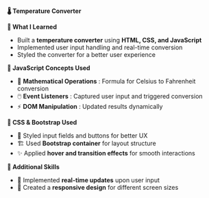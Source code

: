 
**🌡️ Temperature Converter**  

**📖 What I Learned**  
- Built a **temperature converter** using **HTML, CSS, and JavaScript**  
- Implemented user input handling and real-time conversion  
- Styled the converter for a better user experience  

**📌 JavaScript Concepts Used**  
- 🔢 **Mathematical Operations** : Formula for Celsius to Fahrenheit conversion  
- 🖱️ **Event Listeners** : Captured user input and triggered conversion  
- ⚡ **DOM Manipulation** : Updated results dynamically  

**🎨 CSS & Bootstrap Used**  
- 🎨 Styled input fields and buttons for better UX  
- 🏗️ Used **Bootstrap container** for layout structure  
- ✨ Applied **hover and transition effects** for smooth interactions  

**🚀 Additional Skills**  
  
- 🔄 Implemented **real-time updates** upon user input  
- 🔧 Created a **responsive design** for different screen sizes  

